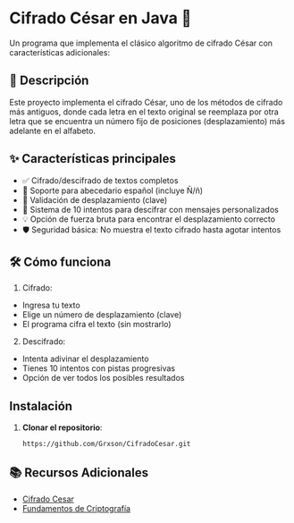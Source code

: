 # Cifrado César en Java 🔐
Un programa que implementa el clásico algoritmo de cifrado César con características adicionales:

## 📜 Descripción

Este proyecto implementa el cifrado César, uno de los métodos de cifrado más antiguos, donde cada letra en el texto original se reemplaza por otra letra que se encuentra un número fijo de posiciones (desplazamiento) más adelante en el alfabeto.


## ✨ Características principales

- ✅ Cifrado/descifrado de textos completos
- 🔄 Soporte para abecedario español (incluye Ñ/ñ)
- 🔢 Validación de desplazamiento (clave)
- 🎯 Sistema de 10 intentos para descifrar con mensajes personalizados
- 💡 Opción de fuerza bruta para encontrar el desplazamiento correcto
- 🛡️ Seguridad básica: No muestra el texto cifrado hasta agotar intentos

## 🛠️ Cómo funciona
1. Cifrado:
* Ingresa tu texto
* Elige un número de desplazamiento (clave)
* El programa cifra el texto (sin mostrarlo)
2. Descifrado:
* Intenta adivinar el desplazamiento
* Tienes 10 intentos con pistas progresivas
* Opción de ver todos los posibles resultados

## Instalación
1. **Clonar el repositorio**:
   ```bash
   https://github.com/Grxson/CifradoCesar.git

## 📚 Recursos Adicionales
* [Cifrado Cesar](https://es.wikipedia.org/wiki/Cifrado_C%C3%A9sar)
* [Fundamentos de Criptografía](https://www.salesforce.com/es/blog/cryptography/)
